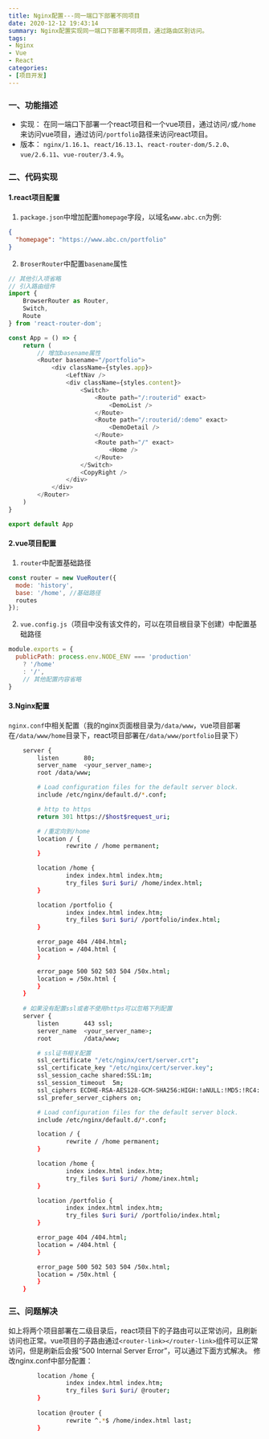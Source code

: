 ```yaml
---
title: Nginx配置---同一端口下部署不同项目
date: 2020-12-12 19:43:14
summary: Nginx配置实现同一端口下部署不同项目，通过路由区别访问。
tags:
- Nginx
- Vue
- React
categories:
- [项目开发]
---
```


### 一、功能描述
- 实现： 在同一端口下部署一个react项目和一个vue项目，通过访问`/`或`/home`来访问vue项目，通过访问`/portfolio`路径来访问react项目。
- 版本： `nginx/1.16.1`、`react/16.13.1`、`react-router-dom/5.2.0`、`vue/2.6.11`、`vue-router/3.4.9`。

### 二、代码实现
#### 1.react项目配置
1. `package.json`中增加配置`homepage`字段，以域名`www.abc.cn`为例:

``` json
{
  "homepage": "https://www.abc.cn/portfolio"
}
```

2. `BroserRouter`中配置`basename`属性

``` js
// 其他引入项省略
// 引入路由组件
import {
    BrowserRouter as Router,
    Switch,
    Route
} from 'react-router-dom';

const App = () => {
    return (
        // 增加basename属性
        <Router basename="/portfolio">
            <div className={styles.app}>
                <LeftNav />
                <div className={styles.content}>
                    <Switch>
                        <Route path="/:routerid" exact>
                            <DemoList />
                        </Route>
                        <Route path="/:routerid/:demo" exact>
                            <DemoDetail />
                        </Route>
                        <Route path="/" exact>
                            <Home />
                        </Route>
                    </Switch>
                    <CopyRight />
                </div>
            </div>
        </Router>
    )
}

export default App
```

#### 2.vue项目配置
1. `router`中配置基础路径

``` js
const router = new VueRouter({
  mode: 'history',
  base: '/home', //基础路径
  routes
});
```
2. `vue.config.js`（项目中没有该文件的，可以在项目根目录下创建）中配置基础路径

```js
module.exports = {
  publicPath: process.env.NODE_ENV === 'production'
    ? '/home'
    : '/',
    // 其他配置内容省略
}
```

#### 3.Nginx配置
`nginx.conf`中相关配置（我的nginx页面根目录为`/data/www`，vue项目部署在`/data/www/home`目录下，react项目部署在`/data/www/portfolio`目录下）
``` bash
    server {
        listen       80;
        server_name  <your_server_name>;
        root /data/www;

        # Load configuration files for the default server block.
        include /etc/nginx/default.d/*.conf;

        # http to https
        return 301 https://$host$request_uri;

        # /重定向到/home
        location / {
                rewrite / /home permanent;
        }

        location /home {
                index index.html index.htm;
                try_files $uri $uri/ /home/index.html;
        }

        location /portfolio {
                index index.html index.htm;
                try_files $uri $uri/ /portfolio/index.html;
        }

        error_page 404 /404.html;
        location = /404.html {
        }

        error_page 500 502 503 504 /50x.html;
        location = /50x.html {
        }
    }
    
    # 如果没有配置ssl或者不使用https可以忽略下列配置
    server {
        listen       443 ssl;
        server_name  <your_server_name>;
        root         /data/www;

        # ssl证书相关配置
        ssl_certificate "/etc/nginx/cert/server.crt";
        ssl_certificate_key "/etc/nginx/cert/server.key";
        ssl_session_cache shared:SSL:1m;
        ssl_session_timeout  5m;
        ssl_ciphers ECDHE-RSA-AES128-GCM-SHA256:HIGH:!aNULL:!MD5:!RC4:!DHE;
        ssl_prefer_server_ciphers on;

        # Load configuration files for the default server block.
        include /etc/nginx/default.d/*.conf;

        location / {
                rewrite / /home permanent;
        }

        location /home {
                index index.html index.htm;
                try_files $uri $uri/ /home/inex.html;
        }

        location /portfolio {
                index index.html index.htm;
                try_files $uri $uri/ /portfolio/index.html;
        }

        error_page 404 /404.html;
        location = /404.html {
        }

        error_page 500 502 503 504 /50x.html;
        location = /50x.html {
        }
    }
```

### 三、问题解决
如上将两个项目部署在二级目录后，react项目下的子路由可以正常访问，且刷新访问也正常。vue项目的子路由通过`<router-link></router-link>`组件可以正常访问，但是刷新后会报“500 Internal Server Error”，可以通过下面方式解决。
修改nginx.conf中部分配置： 
```bash
        location /home {
                index index.html index.htm;
                try_files $uri $uri/ @router;
        }
        
        location @router {
                rewrite ^.*$ /home/index.html last;
        }
```
